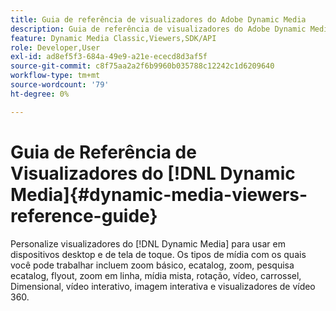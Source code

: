 ```yaml
---
title: Guia de referência de visualizadores do Adobe Dynamic Media
description: Guia de referência de visualizadores do Adobe Dynamic Media para zoom básico, ecatalog, zoom, pesquisa ecatalog, flyout, zoom em linha, mídia mista, rotação, vídeo, carrossel, Dimensional, vídeo interativo, imagem interativa e visualizadores de vídeo 360.
feature: Dynamic Media Classic,Viewers,SDK/API
role: Developer,User
exl-id: ad8ef5f3-684a-49e9-a21e-ececd8d3af5f
source-git-commit: c8f75aa2a2f6b9960b035788c12242c1d6209640
workflow-type: tm+mt
source-wordcount: '79'
ht-degree: 0%

---
```


# Guia de Referência de Visualizadores do [!DNL Dynamic Media]{#dynamic-media-viewers-reference-guide}

Personalize visualizadores do [!DNL Dynamic Media] para usar em dispositivos desktop e de tela de toque. Os tipos de mídia com os quais você pode trabalhar incluem zoom básico, ecatalog, zoom, pesquisa ecatalog, flyout, zoom em linha, mídia mista, rotação, vídeo, carrossel, Dimensional, vídeo interativo, imagem interativa e visualizadores de vídeo 360.
